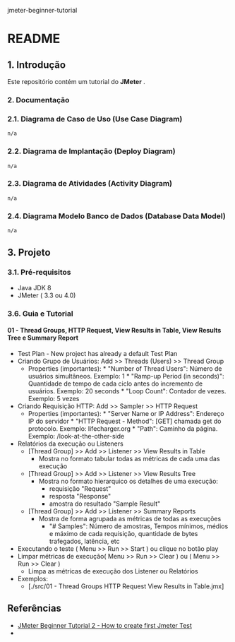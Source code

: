 jmeter-beginner-tutorial

# README #


## 1. Introdução ##

Este repositório contém um tutorial do **JMeter** . 

### 2. Documentação ###

### 2.1. Diagrama de Caso de Uso (Use Case Diagram) ###

```image-file
n/a
```

### 2.2. Diagrama de Implantação (Deploy Diagram) ###

```image-file
n/a
```

### 2.3. Diagrama de Atividades (Activity Diagram) ###

```image-file
n/a
```


### 2.4. Diagrama Modelo Banco de Dados (Database Data Model) ###

```image-file
n/a
```


## 3. Projeto ##

### 3.1. Pré-requisitos ###

* Java JDK 8
* JMeter ( 3.3 ou 4.0)


### 3.6. Guia e Tutorial ###

#### 01 - Thread Groups, HTTP Request, View Results in Table, View Results Tree e Summary Report
* Test Plan -  New project has already a default Test Plan
* Criando Grupo de Usuários: Add >> Threads (Users) >> Thread Group
    * Properties (importantes):
            * "Number of Thread Users": Número de usuários simultâneos. Exemplo: 1
            * "Ramp-up Period (in seconds)": Quantidade de tempo de cada ciclo antes do incremento de usuários. Exemplo: 20 seconds
            * "Loop Count": Contador de vezes. Exemplo: 5 vezes
* Criando Requisição HTTP: Add >> Sampler >> HTTP Request
    * Properties (importantes):
            * "Server Name or IP Address": Endereço IP do servidor
            * "HTTP Request - Method": [GET] chamada get do protocolo. Exemplo: lifecharger.org
            * "Path": Caminho da página. Exemplo: /look-at-the-other-side
* Relatórios da execução ou Listeners
    * [Thread Group] >> Add >> Listener >> View Results in Table
        * Mostra no formato tabular todas as métricas de cada uma das execução
    * [Thread Group] >> Add >> Listener >> View Results Tree
        * Mostra no formato hierarquico os detalhes de uma execução:
            * requisição "Request"
            * resposta "Response"
            * amostra do resultado "Sample Result"
    * [Thread Group] >> Add >> Listener >> Summary Reports
        * Mostra de forma agrupada as métricas de todas as execuções
            * "\# Samples": Número de amostras, Tempos mínimos, médios e máximo de cada requisição, quantidade de bytes trafegados, latência, etc
* Executando o teste ( Menu >> Run >> Start ) ou clique no botão play
* Limpar métricas de execução( Menu >> Run >> Clear ) ou ( Menu >> Run >> Clear )
    * Limpa as métricas de execução dos Listener ou Relatórios
* Exemplos:
    * [./src/01 - Thread Groups HTTP Request View Results in Table.jmx]

## Referências ##

* [JMeter Beginner Tutorial 2 - How to create first Jmeter Test](https://www.youtube.com/watch?v=8loLHbhfyh0&index=2&list=PLhW3qG5bs-L-zox1h3eIL7CZh5zJmci4c)
* 
